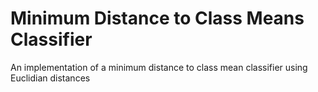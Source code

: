 # Minimum Distance to Class Means Classifier

An implementation of a minimum distance to class mean classifier using Euclidian distances
